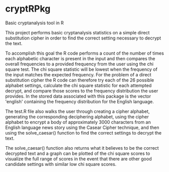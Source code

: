 # cryptRPkg
Basic cryptanalysis tool in R

This project performs basic cryptanalysis statistics on a simple direct substitution cipher in order to find the correct setting necessary to decrypt the text.

To accomplish this goal the R code performs a count of the number of times each alphabetic character is present in the input and then compares the overall frequencies to a provided frequency from the user using the chi square test. The chi square statistic will be lowest when the frequency of the input matches the expected frequency. For the problem of a direct substitution cipher the R code can therefore try each of the 26 possible alphabet settings, calculate the chi square statistic for each attempted decrypt, and compare those scores to the frequency distribution the user provides. In the stored data associated with this package is the vector 'english' containing the frequency distribution for the English language.

The test.R file also walks the user through creating a cipher alphabet, generating the corresponding deciphering alphabet, using the cipher alphabet to encrypt a body of approximately 3000 characters from an English language news story using the Casear Cipher technique, and then using the solve_caesar() function to find the correct settings to decrypt the text.

The solve_caesar() function also returns what it believes to be the correct decrypted text and a graph can be plotted of the chi square scores to visualize the full range of scores in the event that there are other good candidate settings with similar low chi square scores.
